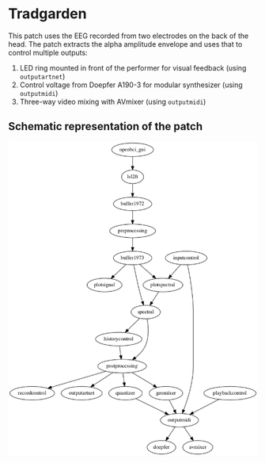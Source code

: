# Tradgarden

This patch uses the EEG recorded from two electrodes on the back of the head. The patch extracts the alpha amplitude envelope and uses that to control multiple outputs:

1. LED ring mounted in front of the performer for visual feedback (using `outputartnet`)
2. Control voltage from Doepfer A190-3 for modular synthesizer (using `outputmidi`)
3. Three-way video mixing with AVmixer (using `outputmidi`)

## Schematic representation of the patch

![flowchart](patch.png)
